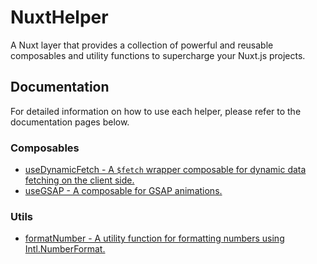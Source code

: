 # NuxtHelper

A Nuxt layer that provides a collection of powerful and reusable composables and utility functions to supercharge your Nuxt.js projects.

## Documentation

For detailed information on how to use each helper, please refer to the documentation pages below.

### Composables

-   [useDynamicFetch - A `$fetch` wrapper composable for dynamic data fetching on the client side.](./docs/composables/useDynamicFetch.md)
-   [useGSAP - A composable for GSAP animations.](./docs/composables/useGSAP.md)

### Utils

-   [formatNumber - A utility function for formatting numbers using Intl.NumberFormat.](./docs/utils/formatNumber.md)